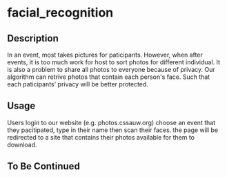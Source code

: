 # facial_recognition

## Description
In an event, most takes pictures for paticipants. However, when after events, it is too much work for host to sort photos for different individual. It is also a problem to share all photos to everyone because of privacy. Our algorithm can retrive photos that contain each person's face. Such that each paticipants' privacy will be better protected.

## Usage
Users login to our website (e.g. photos.cssauw.org) choose an event that they pacitipated, type in their name then scan their faces. the page will be redirected to a site that contains their photos available for them to download.

## To Be Continued
